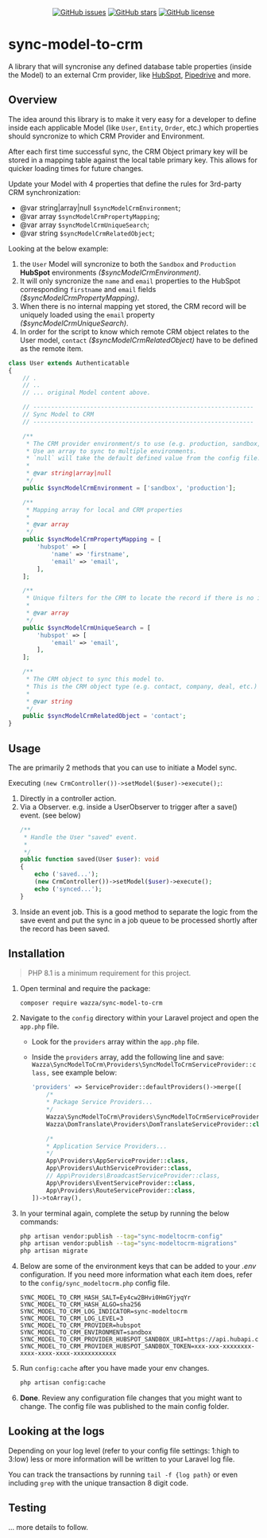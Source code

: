 <p align="center">
<a href="https://github.com/wazzac/sync-model-to-crm/issues"><img alt="GitHub issues" src="https://img.shields.io/github/issues/wazzac/sync-model-to-crm"></a>
<a href="https://github.com/wazzac/sync-model-to-crm/stargazers"><img alt="GitHub stars" src="https://img.shields.io/github/stars/wazzac/sync-model-to-crm"></a>
<a href="https://github.com/wazzac/sync-model-to-crm/blob/main/LICENSE"><img alt="GitHub license" src="https://img.shields.io/github/license/wazzac/sync-model-to-crm"></a>
</p>

# sync-model-to-crm

A library that will syncronise any defined database table properties (inside the Model) to an external Crm provider, like [HubSpot](https://www.hubspot.com/), [Pipedrive](https://www.pipedrive.com/en) and more.

## Overview

The idea around this library is to make it very easy for a developer to define inside each applicable Model (like `User`, `Entity`, `Order`, etc.) which properties should syncronize to which CRM Provider and Environment.

After each first time successful sync, the CRM Object primary key will be stored in a mapping table against the local table primary key. This allows for quicker loading times for future changes.

Update your Model with 4 properties that define the rules for 3rd-party CRM synchronization:
- @var string|array|null `$syncModelCrmEnvironment`;
- @var array `$syncModelCrmPropertyMapping`;
- @var array `$syncModelCrmUniqueSearch`;
- @var string `$syncModelCrmRelatedObject`;

Looking at the below example:
1. the `User` Model will syncronize to both the `Sandbox` and `Production` **HubSpot** environments _($syncModelCrmEnvironment)_.
2. It will only syncronize the `name` and `email` properties to the HubSpot corresponding `firstname` and `email` fields _($syncModelCrmPropertyMapping)_.
3. When there is no internal mapping yet stored, the CRM record will be uniquely loaded using the `email` property _($syncModelCrmUniqueSearch)_.
4. In order for the script to know which remote CRM object relates to the User model, `contact` _($syncModelCrmRelatedObject)_ have to be defined as the remote item.

```PHP
class User extends Authenticatable
{
    // .
    // ..
    // ... original Model content above.

    // --------------------------------------------------------------
    // Sync Model to CRM
    // --------------------------------------------------------------

    /**
     * The CRM provider environment/s to use (e.g. production, sandbox, etc.)
     * Use an array to sync to multiple environments.
     * `null` will take the default defined value from the config file.
     *
     * @var string|array|null
     */
    public $syncModelCrmEnvironment = ['sandbox', 'production'];

    /**
     * Mapping array for local and CRM properties
     *
     * @var array
     */
    public $syncModelCrmPropertyMapping = [
        'hubspot' => [
            'name' => 'firstname',
            'email' => 'email',
        ],
    ];

    /**
     * Unique filters for the CRM to locate the record if there is no internal mapping available.
     *
     * @var array
     */
    public $syncModelCrmUniqueSearch = [
        'hubspot' => [
            'email' => 'email',
        ],
    ];

    /**
     * The CRM object to sync this model to.
     * This is the CRM object type (e.g. contact, company, deal, etc.)
     *
     * @var string
     */
    public $syncModelCrmRelatedObject = 'contact';
}
```

## Usage

The are primarily 2 methods that you can use to initiate a Model sync.

Executing `(new CrmController())->setModel($user)->execute();`:
1. Directly in a controller action.
2. Via a Observer. e.g. inside a UserObserver to trigger after a save() event. (see below)
    ```PHP
    /**
     * Handle the User "saved" event.
     *
     */
    public function saved(User $user): void
    {
        echo ('saved...');
        (new CrmController())->setModel($user)->execute();
        echo ('synced...');
    }
    ```
3. Inside an event job. This is a good method to separate the logic from the save event and put the sync in a job queue to be processed shortly after the record has been saved.

## Installation

> PHP 8.1 is a minimum requirement for this project.

1. Open terminal and require the package:

    ```bash
    composer require wazza/sync-model-to-crm
    ```

2. Navigate to the `config` directory within your Laravel project and open the `app.php` file.

    - Look for the `providers` array within the `app.php` file.
    - Inside the `providers` array, add the following line and save: `Wazza\SyncModelToCrm\Providers\SyncModelToCrmServiceProvider::class,` see example below:

        ```php
        'providers' => ServiceProvider::defaultProviders()->merge([
            /*
            * Package Service Providers...
            */
            Wazza\SyncModelToCrm\Providers\SyncModelToCrmServiceProvider::class, // <-- here
            Wazza\DomTranslate\Providers\DomTranslateServiceProvider::class,

            /*
            * Application Service Providers...
            */
            App\Providers\AppServiceProvider::class,
            App\Providers\AuthServiceProvider::class,
            // App\Providers\BroadcastServiceProvider::class,
            App\Providers\EventServiceProvider::class,
            App\Providers\RouteServiceProvider::class,
        ])->toArray(),

        ```

3. In your terminal again, complete the setup by running the below commands:

    ```bash
    php artisan vendor:publish --tag="sync-modeltocrm-config"
    php artisan vendor:publish --tag="sync-modeltocrm-migrations"
    php artisan migrate
    ```

4. Below are some of the environment keys that can be added to your _.env_ configuration. If you need more information what each item does, refer to the `config/sync_modeltocrm.php` config file.
    ```
    SYNC_MODEL_TO_CRM_HASH_SALT=Ey4cw2BHvi0HmGYjyqYr
    SYNC_MODEL_TO_CRM_HASH_ALGO=sha256
    SYNC_MODEL_TO_CRM_LOG_INDICATOR=sync-modeltocrm
    SYNC_MODEL_TO_CRM_LOG_LEVEL=3
    SYNC_MODEL_TO_CRM_PROVIDER=hubspot
    SYNC_MODEL_TO_CRM_ENVIRONMENT=sandbox
    SYNC_MODEL_TO_CRM_PROVIDER_HUBSPOT_SANDBOX_URI=https://api.hubapi.com/crm/v4/
    SYNC_MODEL_TO_CRM_PROVIDER_HUBSPOT_SANDBOX_TOKEN=xxx-xxx-xxxxxxxx-xxxx-xxxx-xxxx-xxxxxxxxxxxx
    ```

5. Run `config:cache` after you have made your env changes.

    ```bash
    php artisan config:cache
    ```

6. **Done**. Review any configuration file changes that you might want to change. The config file was published to the main config folder.

## Looking at the logs

Depending on your log level (refer to your config file settings: 1:high to 3:low) less or more information will be written to your Laravel log file.

You can track the transactions by running `tail -f {log path}` or even including `grep` with the unique transaction 8 digit code.

## Testing

... more details to follow.

